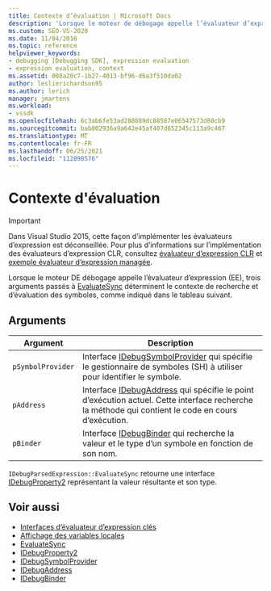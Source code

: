 ```yaml
---
title: Contexte d’évaluation | Microsoft Docs
description: 'Lorsque le moteur de débogage appelle l’évaluateur d’expression, les arguments déterminent le contexte de recherche et d’évaluation des symboles : pSymbolProvider, pAddress et pBinder.'
ms.custom: SEO-VS-2020
ms.date: 11/04/2016
ms.topic: reference
helpviewer_keywords:
- debugging [Debugging SDK], expression evaluation
- expression evaluation, context
ms.assetid: 008a20c7-1b27-4013-bf96-d6a3f510da02
author: leslierichardson95
ms.author: lerich
manager: jmartens
ms.workload:
- vssdk
ms.openlocfilehash: 6c3ab6fe53ad288089dc88587e06547573d80cb9
ms.sourcegitcommit: bab002936a9a642e45af407d652345c113a9c467
ms.translationtype: MT
ms.contentlocale: fr-FR
ms.lasthandoff: 06/25/2021
ms.locfileid: "112898576"
---
```

# <a name="evaluation-context"></a>Contexte d'évaluation
> [!IMPORTANT]
> Dans Visual Studio 2015, cette façon d’implémenter les évaluateurs d’expression est déconseillée. Pour plus d’informations sur l’implémentation des évaluateurs d’expression CLR, consultez [évaluateur d’expression CLR](https://github.com/Microsoft/ConcordExtensibilitySamples/wiki/CLR-Expression-Evaluators) et [exemple évaluateur d’expression managée](https://github.com/Microsoft/ConcordExtensibilitySamples/wiki/Managed-Expression-Evaluator-Sample).

 Lorsque le moteur DE débogage appelle l’évaluateur d’expression (EE), trois arguments passés à [EvaluateSync](../../extensibility/debugger/reference/idebugparsedexpression-evaluatesync.md) déterminent le contexte de recherche et d’évaluation des symboles, comme indiqué dans le tableau suivant.

## <a name="arguments"></a>Arguments

|Argument|Description|
|--------------|-----------------|
|`pSymbolProvider`|Interface [IDebugSymbolProvider](../../extensibility/debugger/reference/idebugsymbolprovider.md) qui spécifie le gestionnaire de symboles (SH) à utiliser pour identifier le symbole.|
|`pAddress`|Interface [IDebugAddress](../../extensibility/debugger/reference/idebugaddress.md) qui spécifie le point d’exécution actuel. Cette interface recherche la méthode qui contient le code en cours d’exécution.|
|`pBinder`|Interface [IDebugBinder](../../extensibility/debugger/reference/idebugbinder.md) qui recherche la valeur et le type d’un symbole en fonction de son nom.|

 `IDebugParsedExpression::EvaluateSync` retourne une interface [IDebugProperty2](../../extensibility/debugger/reference/idebugproperty2.md) représentant la valeur résultante et son type.

## <a name="see-also"></a>Voir aussi
- [Interfaces d’évaluateur d’expression clés](../../extensibility/debugger/key-expression-evaluator-interfaces.md)
- [Affichage des variables locales](../../extensibility/debugger/displaying-locals.md)
- [EvaluateSync](../../extensibility/debugger/reference/idebugparsedexpression-evaluatesync.md)
- [IDebugProperty2](../../extensibility/debugger/reference/idebugproperty2.md)
- [IDebugSymbolProvider](../../extensibility/debugger/reference/idebugsymbolprovider.md)
- [IDebugAddress](../../extensibility/debugger/reference/idebugaddress.md)
- [IDebugBinder](../../extensibility/debugger/reference/idebugbinder.md)
